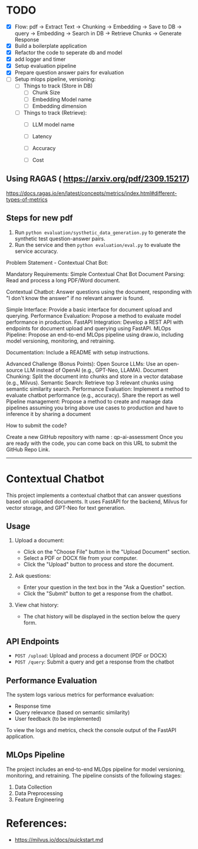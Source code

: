 # TODO
- [x] Flow: pdf -> Extract Text -> Chunking -> Embedding -> Save to DB -> query -> Embedding -> Search in DB -> Retrieve Chunks -> Generate Response
- [x] Build a boilerplate application
- [x] Refactor the code to seperate db and model
- [x] add logger and timer
- [x] Setup evaluation pipeline
- [x] Prepare question answer pairs for evaluation
- [ ] Setup mlops pipeline, versioning:
    - [ ] Things to track (Store in DB)
        - [ ] Chunk Size
        - [ ] Embedding Model name
        - [ ] Embedding dimension
    - [ ] Things to track (Retrieve):
        - [ ] LLM model name
        - [ ] Latency
        - [ ] Accuracy
        - [ ] Cost


## Using RAGAS ( https://arxiv.org/pdf/2309.15217)
https://docs.ragas.io/en/latest/concepts/metrics/index.html#different-types-of-metrics


## Steps for new pdf
1. Run `python evaluation/systhetic_data_generation.py` to generate the synthetic test question-answer pairs.
2. Run the service and then `python evaluation/eval.py` to evaluate the service accuracy.

Problem Statement - Contextual Chat Bot:

Mandatory Requirements:
Simple Contextual Chat Bot Document Parsing: Read and process a long PDF/Word document.

Contextual Chatbot:
Answer questions using the document, responding with "I don't know the answer" if no relevant answer is found.

Simple Interface: Provide a basic interface for document upload and querying.
Performance Evaluation: Propose a method to evaluate model performance in production.
FastAPI Integration: Develop a REST API with endpoints for document upload and querying using FastAPI.
MLOps Pipeline: Propose an end-to-end MLOps pipeline using draw.io, including model versioning, monitoring, and retraining.

Documentation: Include a README with setup instructions.

Advanced Challenge (Bonus Points):
Open Source LLMs: Use an open-source LLM instead of OpenAI (e.g., GPT-Neo, LLAMA).
Document Chunking: Split the document into chunks and store in a vector database (e.g., Milvus).
Semantic Search: Retrieve top 3 relevant chunks using semantic similarity search.
Performance Evaluation: Implement a method to evaluate chatbot performance (e.g., accuracy). Share the report as well
Pipeline management: Propose a method to create and manage data pipelines assuming you bring above use cases to production and have to inference it by sharing a document

How to submit the code?

Create a new GitHub repository with name : qp-ai-assessment
Once you are ready with the code, you can come back on this URL to submit the GitHub Repo Link.

----------------

# Contextual Chatbot

This project implements a contextual chatbot that can answer questions based on uploaded documents. It uses FastAPI for the backend, Milvus for vector storage, and GPT-Neo for text generation.


## Usage

1. Upload a document:
   - Click on the "Choose File" button in the "Upload Document" section.
   - Select a PDF or DOCX file from your computer.
   - Click the "Upload" button to process and store the document.

2. Ask questions:
   - Enter your question in the text box in the "Ask a Question" section.
   - Click the "Submit" button to get a response from the chatbot.

3. View chat history:
   - The chat history will be displayed in the section below the query form.

## API Endpoints

- `POST /upload`: Upload and process a document (PDF or DOCX)
- `POST /query`: Submit a query and get a response from the chatbot

## Performance Evaluation

The system logs various metrics for performance evaluation:
- Response time
- Query relevance (based on semantic similarity)
- User feedback (to be implemented)

To view the logs and metrics, check the console output of the FastAPI application.

## MLOps Pipeline

The project includes an end-to-end MLOps pipeline for model versioning, monitoring, and retraining. The pipeline consists of the following stages:

1. Data Collection
2. Data Preprocessing
3. Feature Engineering


# References:
- https://milvus.io/docs/quickstart.md

